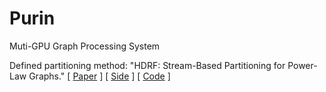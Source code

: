 # Purin
Muti-GPU Graph Processing System

Defined partitioning method: "HDRF: Stream-Based Partitioning for Power-Law Graphs." \[  [Paper][1]  \] \[ [Side][2] \] \[ [Code][3] \]


  [1]: http://delivery.acm.org/10.1145/2810000/2806424/p243-petroni.pdf?ip=202.114.6.68&id=2806424&acc=ACTIVE%20SERVICE&key=BF85BBA5741FDC6E.CC932049E1B2BA72.4D4702B0C3E38B35.4D4702B0C3E38B35&CFID=911426840&CFTOKEN=87152204&__acm__=1489481431_6213f9b528c86b9ec8bfcf7cdb59c37f
  [2]: http://www.fabiopetroni.com/Download/petroni2015HDRF_presentation.pdf
  [3]: https://github.com/fabiopetroni/VGP
